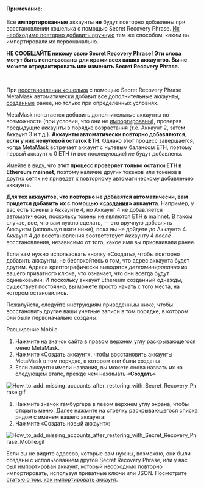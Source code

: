 
#### Примечание:


Все **импортированные** аккаунты **не** будут повторно добавлены при восстановлении кошелька с помощью Secret Recovery Phrase. [Их необходимо повторно добавить вручную](https://support.metamask.io/hc/en-us/articles/360015489331) тем же способом, каким вы импортировали их первоначально.



**НЕ СООБЩАЙТЕ никому свою Secret Recovery Phrase! Эти слова могут быть использованы для кражи всех ваших аккаунтов. Вы не можете отредактировать или изменить Secret Recovery Phrase.**


 


При [восстановлении кошелька](https://support.metamask.io/hc/en-us/articles/360015289612-How-to-restore-your-MetaMask-account-from-Seed-Phrase-Secret-Recovery-Phrase) с помощью Secret Recovery Phrase MetaMask автоматически добавит все дополнительные аккаунты, [созданные](https://support.metamask.io/hc/en-us/articles/360015289452) ранее, но только при определенных условиях.


MetaMask попытается добавить дополнительные аккаунты по возможности (при условии, что они не [импортированы](https://support.metamask.io/hc/en-us/articles/360015289932)), проверяя предыдущие аккаунты в порядке возрастания (т.е. Аккаунт 2, затем Аккаунт 3 и т.д.). **Аккаунты автоматически повторно добавляются, если у них ненулевой остаток ETH**. Однако этот процесс завершается, когда MetaMask встречает аккаунт с нулевым балансом ETH, поэтому первый аккаунт с 0 ETH (и все последующие) *не* будут добавлены.


Имейте в виду, что **этот процесс проверяет только остатки ETH в Ethereum mainnet**, поэтому наличие других токенов или токенов в других сетях не приведет к повторному автоматическому добавлению аккаунта.


**Для тех аккаунтов, что повторно не добавятся автоматически, вам придется добавить их с помощью «[создания](https://support.metamask.io/hc/en-us/articles/360015289452)» аккаунта**. Например, у вас есть токены в Аккаунте 4, но Аккаунт 4 не добавляется автоматически, поскольку токены не являются ETH в mainnet. В таком случае, все, что вам нужно сделать, — это вручную добавлять Аккаунты (используя шаги ниже), пока вы не дойдете до Аккаунта 4. Аккаунт 4 *до* восстановления соответствует Аккаунту 4 *после* восстановления, независимо от того, какое имя вы присваивали ранее.


Если вам нужно использовать кнопку «Создать», чтобы повторно добавить аккаунты, не беспокойтесь о том, что адрес аккаунта будет другим. Адреса криптографически выводятся *детерминированно* из вашего приватного ключа, что означает, что они всегда будут одинаковыми. И поскольку аккаунт Ethereum созданный однажды, существует постоянно, вы можете просто начать с того места, на котором остановились. 


Пожалуйста, следуйте инструкциям приведенным ниже, чтобы восстановить другие ваши учетные записи в том порядке, в котором они были первоначально созданы:




Расширение Mobile


1. Нажмите на значок сайта в правом верхнем углу раскрывающегося меню MetaMask.
2. Нажмите «Создать аккаунт», чтобы восстановить аккаунты MetaMask в том порядке, в котором они были созданы
3. Если аккаунты имели названия, вы можете снова назвать их на следующем этапе, прежде чем нажимать «**Создать**»


![How_to_add_missing_accounts_after_restoring_with_Secret_Recovery_Phrase.gif](https://support.metamask.io/hc/article_attachments/9026739981083/How_to_add_missing_accounts_after_restoring_with_Secret_Recovery_Phrase.gif)




1. Нажмите значок гамбургера в левом верхнем углу экрана, чтобы открыть меню. Далее нажмите на стрелку раскрывающегося списка рядом с именем вашего аккаунта:
2. Нажмите «Создать новый аккаунт»:


![How_to_add_missing_accounts_after_restoring_with_Secret_Recovery_Phrase_Mobile.gif](https://support.metamask.io/hc/article_attachments/9027058464027/How_to_add_missing_accounts_after_restoring_with_Secret_Recovery_Phrase_Mobile.gif)




Если вы не видите адресов, которые вам нужны, возможно, они были созданы с использованием другой Secret Recovery Phrase, или у вас был импортирован аккаунт, который необходимо повторно импортировать, используя приватные ключи или JSON. Посмотрите [статью о том, как импортировать аккаунт](https://support.metamask.io/hc/en-us/articles/360015489331-Importing-an-Account). 

